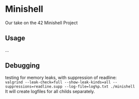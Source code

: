 # Minishell

Our take on the 42 Minishell Project

## Usage
...

## Debugging
testing for memory leaks, with suppression of readline:  
`valgrind --leak-check=full --show-leak-kinds=all --suppressions=readline.supp --log-file=log%p.txt ./minishell`  
It will create logfiles for all childs separately.
